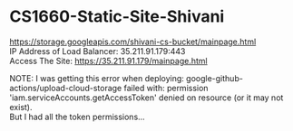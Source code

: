 # CS1660-Static-Site-Shivani
https://storage.googleapis.com/shivani-cs-bucket/mainpage.html <br>
IP Address of Load Balancer: 35.211.91.179:443 <br>
Access The Site: https://35.211.91.179/mainpage.html

NOTE: I was getting this error when deploying: google-github-actions/upload-cloud-storage failed with: permission 'iam.serviceAccounts.getAccessToken' denied on resource (or it may not exist). <br>
But I had all the token permissions...

